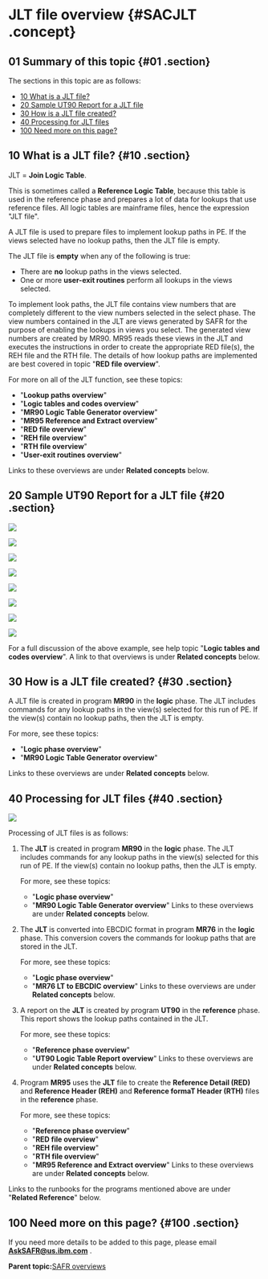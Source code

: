 # JLT file overview {#SACJLT .concept}

## 01 Summary of this topic {#01 .section}

The sections in this topic are as follows:

-   [10 What is a JLT file?](SACJLT.md#10)
-   [20 Sample UT90 Report for a JLT file](SACJLT.md#20)
-   [30 How is a JLT file created?](SACJLT.md#30)
-   [40 Processing for JLT files](SACJLT.md#40)
-   [100 Need more on this page?](SACJLT.md#100)

## 10 What is a JLT file? {#10 .section}

JLT = **Join Logic Table**.

This is sometimes called a **Reference Logic Table**, because this table is used in the reference phase and prepares a lot of data for lookups that use reference files. All logic tables are mainframe files, hence the expression "JLT file".

A JLT file is used to prepare files to implement lookup paths in PE. If the views selected have no lookup paths, then the JLT file is empty.

The JLT file is **empty** when any of the following is true:

-   There are **no** lookup paths in the views selected.
-   One or more **user-exit routines** perform all lookups in the views selected.

To implement look paths, the JLT file contains view numbers that are completely different to the view numbers selected in the select phase. The view numbers contained in the JLT are views generated by SAFR for the purpose of enabling the lookups in views you select. The generated view numbers are created by MR90. MR95 reads these views in the JLT and executes the instructions in order to create the appropriate RED file\(s\), the REH file and the RTH file. The details of how lookup paths are implemented are best covered in topic "**RED file overview**".

For more on all of the JLT function, see these topics:

-   "**Lookup paths overview**"
-   "**Logic tables and codes overview**"
-   "**MR90 Logic Table Generator overview**"
-   "**MR95 Reference and Extract overview**"
-   "**RED file overview**"
-   "**REH file overview**"
-   "**RTH file overview**"
-   "**User-exit routines overview**"

Links to these overviews are under **Related concepts** below.

## 20 Sample UT90 Report for a JLT file {#20 .section}

![](images/UT90RPT_JLT_01.gif)

![](images/UT90RPT_JLT_02.gif)

![](images/UT90RPT_JLT_03.gif)

![](images/UT90RPT_JLT_04.gif)

![](images/UT90RPT_JLT_05.gif)

![](images/UT90RPT_JLT_06.gif)

![](images/UT90RPT_JLT_07.gif)

![](images/UT90RPT_JLT_08.gif)

For a full discussion of the above example, see help topic "**Logic tables and codes overview**". A link to that overviews is under **Related concepts** below.

## 30 How is a JLT file created? {#30 .section}

A JLT file is created in program **MR90** in the **logic** phase. The JLT includes commands for any lookup paths in the view\(s\) selected for this run of PE. If the view\(s\) contain no lookup paths, then the JLT is empty.

For more, see these topics:

-   "**Logic phase overview**"
-   "**MR90 Logic Table Generator overview**"

Links to these overviews are under **Related concepts** below.

## 40 Processing for JLT files {#40 .section}

![](images/JLT_Phases_01.gif)

Processing of JLT files is as follows:

1.  The **JLT** is created in program **MR90** in the **logic** phase. The JLT includes commands for any lookup paths in the view\(s\) selected for this run of PE. If the view\(s\) contain no lookup paths, then the JLT is empty.

    For more, see these topics:

    -   "**Logic phase overview**"
    -   "**MR90 Logic Table Generator overview**"
    Links to these overviews are under **Related concepts** below.

2.  The **JLT** is converted into EBCDIC format in program **MR76** in the **logic** phase. This conversion covers the commands for lookup paths that are stored in the JLT.

    For more, see these topics:

    -   "**Logic phase overview**"
    -   "**MR76 LT to EBCDIC overview**"
    Links to these overviews are under **Related concepts** below.

3.  A report on the **JLT** is created by program **UT90** in the **reference** phase. This report shows the lookup paths contained in the JLT.

    For more, see these topics:

    -   "**Reference phase overview**"
    -   "**UT90 Logic Table Report overview**"
    Links to these overviews are under **Related concepts** below.

4.  Program **MR95** uses the **JLT** file to create the **Reference Detail \(RED\)** and **Reference Header \(REH\)** and **Reference formaT Header \(RTH\)** files in the **reference** phase.

    For more, see these topics:

    -   "**Reference phase overview**"
    -   "**RED file overview**"
    -   "**REH file overview**"
    -   "**RTH file overview**"
    -   "**MR95 Reference and Extract overview**"
    Links to these overviews are under **Related concepts** below.


Links to the runbooks for the programs mentioned above are under "**Related Reference**" below.

## 100 Need more on this page? {#100 .section}

If you need more details to be added to this page, please email **AskSAFR@us.ibm.com** .

**Parent topic:**[SAFR overviews](../html/AAR450Overviews.md)

